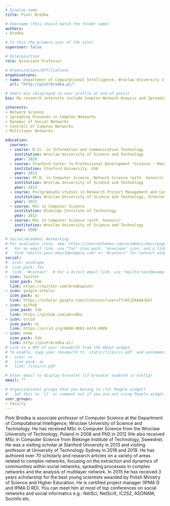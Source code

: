 ```yaml
---
# Display name
title: Piotr Bródka

# Username (this should match the folder name)
authors:
- brodka

# Is this the primary user of the site?
superuser: false

# Role/position
role: Associate Professor

# Organizations/Affiliations
organizations:
- name: Department of Computational Intelligence, Wroclaw University of Science and Technology
  url: "http://piotrbrodka.pl/"

# Short bio (displayed in user profile at end of posts)
bio: My research interests include Complex Network Anaysis and Spreading Proceses in Complex Networks

interests:
- Network Science
- Spreading Proceses in Complex Networks 
- Dynamic of Social Networks
- Controll of Complex Networks
- Multilayer Networks

education:
  courses:
  - course: D.Sc. in Information and Communication Technology
    institution: Wroclaw University of Science and Technology
    year: 2020
  - course: Stanford Center fo Professional Development "Science - Management - Commercialization"
    institution: Stanford University, USA
    year: 2013
  - course: Ph.D. in Computer Science, Network Science (with  honours)
    institution: Wroclaw University of Science and Technology
    year: 2012
  - course: Postgraduate studies in Research Project Management and Commercialization of research results
    institution: Wroclaw University of Science and Technology, International Project Management Association
    year: 2012
  - course: MsC in Computer Science 
    institution: Blekinge Institute of Technology
    year: 2012
  - course: MsC in Computer Science (with  honours)
    institution: Wroclaw University of Science and Technology
    year: 2008

# Social/Academic Networking
# For available icons, see: https://sourcethemes.com/academic/docs/page-builder/#icons
#   For an email link, use "fas" icon pack, "envelope" icon, and a link in the
#   form "mailto:your-email@example.com" or "#contact" for contact widget.
social:
#- icon: envelope
#  icon_pack: fas
#  link: '#contact'  # For a direct email link, use "mailto:test@example.org".
- icon: twitter
  icon_pack: fab
  link: https://twitter.com/brodkapiotr
- icon: google-scholar
  icon_pack: ai
  link: https://scholar.google.com/citations?user=T7v65jEAAAAJ&hl
- icon: github
  icon_pack: fab
  link: https://github.com/pbrodka
- icon: orcid
  icon_pack: ai
  link: https://orcid.org/0000-0002-6474-0089
- icon: home
  icon_pack: fab
  link: http://piotrbrodka.pl/
# Link to a PDF of your resume/CV from the About widget.
# To enable, copy your resume/CV to `static/files/cv.pdf` and uncomment the lines below.
# - icon: cv
#   icon_pack: ai
#   link: files/cv.pdf

# Enter email to display Gravatar (if Gravatar enabled in Config)
email: ""

# Organizational groups that you belong to (for People widget)
#   Set this to `[]` or comment out if you are not using People widget.
user_groups:
- Faculty
---
```

Piotr Bródka is associate professor of Computer Science at the Department of Computational Intelligence, Wroclaw University of Science and Technology. He has received MSc in Computer Science from the Wroclaw University of Technology, Poland in 2008 and PhD in 2012 (He also received MSc in Computer Science from Blekinge Institute of Technology, Sweedne). He was a visiting scholar at Stanford University in 2013 and visiting professor at University of Technology Sydney in 2018 and 2019. He has authored over 70 scholarly and research articles on a variety of areas related to complex networks, focusing on the extraction and dynamics of communities within social networks, spreading processes in complex networks and the analysis of multilayer network. In 2015 he has received 3 years scholarship for the best young scientists awarded by Polish Ministry of Science and Higher Education. He is certified project manager (IPMA D and IPMA D RD). You can meet him at most of top conferences on social networks and social informatics e.g.: NetSci, NetSciX, IC2S2, ASONAM, SocInfo etc.

